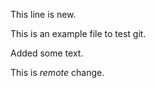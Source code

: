 This line is new.

This is an example file to test git.

Added some text.

This is *remote* change.
